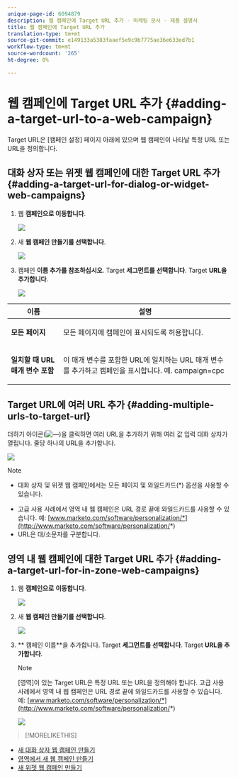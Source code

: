 ```yaml
---
unique-page-id: 6094879
description: 웹 캠페인에 Target URL 추가 - 마케팅 문서 - 제품 설명서
title: 웹 캠페인에 Target URL 추가
translation-type: tm+mt
source-git-commit: e149133a5383faaef5e9c9b7775ae36e633ed7b1
workflow-type: tm+mt
source-wordcount: '265'
ht-degree: 0%

---
```



# 웹 캠페인에 Target URL 추가 {#adding-a-target-url-to-a-web-campaign}

Target URL은 [캠페인 설정] 페이지 아래에 있으며 웹 캠페인이 나타날 특정 URL 또는 URL을 정의합니다.

## 대화 상자 또는 위젯 웹 캠페인에 대한 Target URL 추가 {#adding-a-target-url-for-dialog-or-widget-web-campaigns}

1. 웹 **캠페인으로 이동합니다**.

   ![](assets/web-campaigns-hand-5.jpg)

1. 새 **웹 캠페인 만들기를 선택합니다**.

   ![](assets/create-new-web-campaign-hand.jpg)

1. 캠페인 **이름 추가를 참조하십시오**. Target **세그먼트를 선택합니다**. Target **URL을 추가합니다**.

   ![](assets/set-web-campaign-hands.jpg)

<table> 
 <thead> 
  <tr> 
   <th colspan="1" rowspan="1">이름</th> 
   <th colspan="1" rowspan="1">설명</th> 
  </tr> 
 </thead> 
 <tbody> 
  <tr> 
   <td colspan="1" rowspan="1"><strong>모든 페이지</strong></td> 
   <td colspan="1" rowspan="1"><p>모든 페이지에 캠페인이 표시되도록 허용합니다.</p></td> 
  </tr> 
  <tr> 
   <td colspan="1" rowspan="1"><p><strong>일치할 때 URL 매개 변수 포함</strong></p></td> 
   <td colspan="1" rowspan="1">이 매개 변수를 포함한 URL에 일치하는 URL 매개 변수를 추가하고 캠페인을 표시합니다. 예. campaign=cpc</td> 
  </tr> 
 </tbody> 
</table>

## Target URL에 여러 URL 추가 {#adding-multiple-urls-to-target-url}

더하기 아이콘(![—](assets/image2015-2-18-8-3a40-3a59.png))을 클릭하면 여러 URL을 추가하기 위해 여러 값 입력 대화 상자가 열립니다. 줄당 하나의 URL을 추가합니다.

![](assets/image2015-2-23-18-3a15-3a57.png)

>[!NOTE]
>
>
>* 대화 상자 및 위젯 웹 캠페인에서는 모든 페이지 및 와일드카드(*) 옵션을 사용할 수 있습니다.
* 고급 사용 사례에서 영역 내 웹 캠페인은 URL 경로 끝에 와일드카드를 사용할 수 있습니다. 예: [www.marketo.com/software/personalization/*](http://www.marketo.com/software/personalization/*)
* URL은 대/소문자를 구분합니다.


## 영역 내 웹 캠페인에 대한 Target URL 추가 {#adding-a-target-url-for-in-zone-web-campaigns}

1. 웹 **캠페인으로** **이동합니다**.

   ![](assets/web-campaigns-hand-5.jpg)

1. 새 **웹 캠페인 만들기를 선택합니다**.

   ![](assets/create-new-web-campaign-hand.jpg)

1. ** 캠페인 이름**을 추가합니다. Target **세그먼트를 선택합니다**. Target **URL을 추가합니다**.

   >[!NOTE]
   [영역]이 있는 Target URL은 특정 URL 또는 URL을 정의해야 합니다. 고급 사용 사례에서 영역 내 웹 캠페인은 URL 경로 끝에 와일드카드를 사용할 수 있습니다. 예: [www.marketo.com/software/personalization/*](http://www.marketo.com/software/personalization/*)

   ![](assets/set-web-campaign-multiple-hands.jpg)

>[!MORELIKETHIS]
* [새 대화 상자 웹 캠페인 만들기](create-a-new-dialog-web-campaign.md)
* [영역에서 새 웹 캠페인 만들기](create-a-new-in-zone-web-campaign.md)
* [새 위젯 웹 캠페인 만들기](create-a-new-widget-web-campaign.md)

